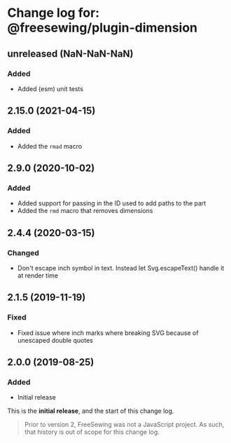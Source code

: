 # Change log for: @freesewing/plugin-dimension


## unreleased (NaN-NaN-NaN)

### Added

 - Added (esm) unit tests

## 2.15.0 (2021-04-15)

### Added

 - Added the `rmad` macro

## 2.9.0 (2020-10-02)

### Added

 - Added support for passing in the ID used to add paths to the part
 - Added the `rmd` macro that removes dimensions

## 2.4.4 (2020-03-15)

### Changed

 - Don't escape inch symbol in text. Instead let Svg.escapeText() handle it at render time

## 2.1.5 (2019-11-19)

### Fixed

 - Fixed issue where inch marks where breaking SVG because of unescaped double quotes

## 2.0.0 (2019-08-25)

### Added

 - Initial release


This is the **initial release**, and the start of this change log.

> Prior to version 2, FreeSewing was not a JavaScript project.
> As such, that history is out of scope for this change log.

